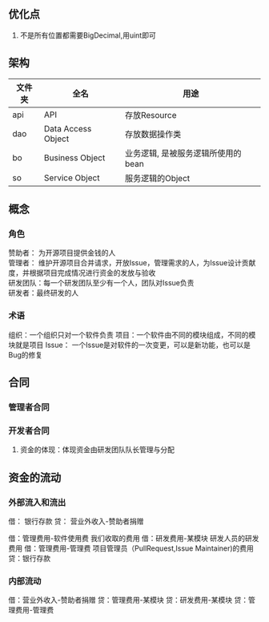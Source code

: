 ## 优化点
1. 不是所有位置都需要BigDecimal,用uint即可


## 架构


| 文件夹 | 全名                 | 用途                   |
|-----|--------------------|----------------------|
| api | API                | 存放Resource           |
| dao | Data Access Object | 存放数据操作类              |
| bo  | Business Object    | 业务逻辑, 是被服务逻辑所使用的bean |
| so  | Service Object     | 服务逻辑的Object          |

## 概念

### 角色
赞助者： 为开源项目提供金钱的人  
管理者： 维护开源项目合并请求，开放Issue，管理需求的人，为Issue设计贡献度，并根据项目完成情况进行资金的发放与验收  
研发团队：每一个研发团队至少有一个人，团队对Issue负责  
研发者：最终研发的人  

### 术语
组织：一个组织只对一个软件负责
项目：一个软件由不同的模块组成，不同的模块就是项目
Issue： 一个Issue是对软件的一次变更，可以是新功能，也可以是Bug的修复

## 合同

### 管理者合同

### 开发者合同
1. 资金的体现：体现资金由研发团队队长管理与分配


## 资金的流动
### 外部流入和流出

借： 银行存款
贷： 营业外收入-赞助者捐赠

借：管理费用-软件使用费     我们收取的费用
借：研发费用-某模块         研发人员的研发费用
借：管理费用-管理费  项目管理员（PullRequest,Issue Maintainer)的费用
贷：银行存款

### 内部流动

借：营业外收入-赞助者捐赠
贷：管理费用-某模块
贷：研发费用-某模块
贷：管理费用-管理费
